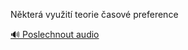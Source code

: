 
Některá využití teorie časové preference

[🔊 Poslechnout audio](/data/7-paragraphs/audio/chapter_92/para_006-Nkter-vyuit-teorie-asov-preference.mp3)
